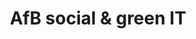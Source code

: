 ---
title: "AfB social & green IT"
url: /klagenfurt-am-woerthersee/afb-social-und-green-it/
shop: Computer
---